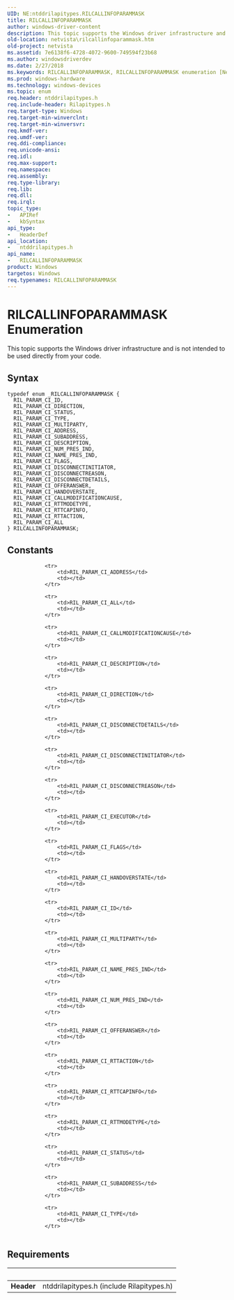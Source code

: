 ```yaml
---
UID: NE:ntddrilapitypes.RILCALLINFOPARAMMASK
title: RILCALLINFOPARAMMASK
author: windows-driver-content
description: This topic supports the Windows driver infrastructure and is not intended to be used directly from your code.
old-location: netvista\rilcallinfoparammask.htm
old-project: netvista
ms.assetid: 7e6138f6-4728-4072-9600-749594f23b68
ms.author: windowsdriverdev
ms.date: 2/27/2018
ms.keywords: RILCALLINFOPARAMMASK, RILCALLINFOPARAMMASK enumeration [Network Drivers Starting with Windows Vista], RIL_PARAM_CI_ADDRESS, RIL_PARAM_CI_ALL, RIL_PARAM_CI_CALLMODIFICATIONCAUSE, RIL_PARAM_CI_DESCRIPTION, RIL_PARAM_CI_DIRECTION, RIL_PARAM_CI_DISCONNECTDETAILS, RIL_PARAM_CI_DISCONNECTINITIATOR, RIL_PARAM_CI_DISCONNECTREASON, RIL_PARAM_CI_FLAGS, RIL_PARAM_CI_HANDOVERSTATE, RIL_PARAM_CI_ID, RIL_PARAM_CI_MULTIPARTY, RIL_PARAM_CI_NAME_PRES_IND, RIL_PARAM_CI_NUM_PRES_IND, RIL_PARAM_CI_OFFERANSWER, RIL_PARAM_CI_RTTACTION, RIL_PARAM_CI_RTTCAPINFO, RIL_PARAM_CI_RTTMODETYPE, RIL_PARAM_CI_STATUS, RIL_PARAM_CI_SUBADDRESS, RIL_PARAM_CI_TYPE, netvista.rilcallinfoparammask, ntddrilapitypes/RILCALLINFOPARAMMASK, ntddrilapitypes/RIL_PARAM_CI_ADDRESS, ntddrilapitypes/RIL_PARAM_CI_ALL, ntddrilapitypes/RIL_PARAM_CI_CALLMODIFICATIONCAUSE, ntddrilapitypes/RIL_PARAM_CI_DESCRIPTION, ntddrilapitypes/RIL_PARAM_CI_DIRECTION, ntddrilapitypes/RIL_PARAM_CI_DISCONNECTDETAILS, ntddrilapitypes/RIL_PARAM_CI_DISCONNECTINITIATOR, ntddrilapitypes/RIL_PARAM_CI_DISCONNECTREASON, ntddrilapitypes/RIL_PARAM_CI_FLAGS, ntddrilapitypes/RIL_PARAM_CI_HANDOVERSTATE, ntddrilapitypes/RIL_PARAM_CI_ID, ntddrilapitypes/RIL_PARAM_CI_MULTIPARTY, ntddrilapitypes/RIL_PARAM_CI_NAME_PRES_IND, ntddrilapitypes/RIL_PARAM_CI_NUM_PRES_IND, ntddrilapitypes/RIL_PARAM_CI_OFFERANSWER, ntddrilapitypes/RIL_PARAM_CI_RTTACTION, ntddrilapitypes/RIL_PARAM_CI_RTTCAPINFO, ntddrilapitypes/RIL_PARAM_CI_RTTMODETYPE, ntddrilapitypes/RIL_PARAM_CI_STATUS, ntddrilapitypes/RIL_PARAM_CI_SUBADDRESS, ntddrilapitypes/RIL_PARAM_CI_TYPE
ms.prod: windows-hardware
ms.technology: windows-devices
ms.topic: enum
req.header: ntddrilapitypes.h
req.include-header: Rilapitypes.h
req.target-type: Windows
req.target-min-winverclnt: 
req.target-min-winversvr: 
req.kmdf-ver: 
req.umdf-ver: 
req.ddi-compliance: 
req.unicode-ansi: 
req.idl: 
req.max-support: 
req.namespace: 
req.assembly: 
req.type-library: 
req.lib: 
req.dll: 
req.irql: 
topic_type:
-	APIRef
-	kbSyntax
api_type:
-	HeaderDef
api_location:
-	ntddrilapitypes.h
api_name:
-	RILCALLINFOPARAMMASK
product: Windows
targetos: Windows
req.typenames: RILCALLINFOPARAMMASK
---
```


# RILCALLINFOPARAMMASK Enumeration
This topic supports the Windows driver infrastructure and is not intended to be used directly from your code.

## Syntax
````
typedef enum _RILCALLINFOPARAMMASK { 
  RIL_PARAM_CI_ID,
  RIL_PARAM_CI_DIRECTION,
  RIL_PARAM_CI_STATUS,
  RIL_PARAM_CI_TYPE,
  RIL_PARAM_CI_MULTIPARTY,
  RIL_PARAM_CI_ADDRESS,
  RIL_PARAM_CI_SUBADDRESS,
  RIL_PARAM_CI_DESCRIPTION,
  RIL_PARAM_CI_NUM_PRES_IND,
  RIL_PARAM_CI_NAME_PRES_IND,
  RIL_PARAM_CI_FLAGS,
  RIL_PARAM_CI_DISCONNECTINITIATOR,
  RIL_PARAM_CI_DISCONNECTREASON,
  RIL_PARAM_CI_DISCONNECTDETAILS,
  RIL_PARAM_CI_OFFERANSWER,
  RIL_PARAM_CI_HANDOVERSTATE,
  RIL_PARAM_CI_CALLMODIFICATIONCAUSE,
  RIL_PARAM_CI_RTTMODETYPE,
  RIL_PARAM_CI_RTTCAPINFO,
  RIL_PARAM_CI_RTTACTION,
  RIL_PARAM_CI_ALL
} RILCALLINFOPARAMMASK;
````

## Constants

<table>
            
                <tr>
                    <td>RIL_PARAM_CI_ADDRESS</td>
                    <td></td>
                </tr>
            
                <tr>
                    <td>RIL_PARAM_CI_ALL</td>
                    <td></td>
                </tr>
            
                <tr>
                    <td>RIL_PARAM_CI_CALLMODIFICATIONCAUSE</td>
                    <td></td>
                </tr>
            
                <tr>
                    <td>RIL_PARAM_CI_DESCRIPTION</td>
                    <td></td>
                </tr>
            
                <tr>
                    <td>RIL_PARAM_CI_DIRECTION</td>
                    <td></td>
                </tr>
            
                <tr>
                    <td>RIL_PARAM_CI_DISCONNECTDETAILS</td>
                    <td></td>
                </tr>
            
                <tr>
                    <td>RIL_PARAM_CI_DISCONNECTINITIATOR</td>
                    <td></td>
                </tr>
            
                <tr>
                    <td>RIL_PARAM_CI_DISCONNECTREASON</td>
                    <td></td>
                </tr>
            
                <tr>
                    <td>RIL_PARAM_CI_EXECUTOR</td>
                    <td></td>
                </tr>
            
                <tr>
                    <td>RIL_PARAM_CI_FLAGS</td>
                    <td></td>
                </tr>
            
                <tr>
                    <td>RIL_PARAM_CI_HANDOVERSTATE</td>
                    <td></td>
                </tr>
            
                <tr>
                    <td>RIL_PARAM_CI_ID</td>
                    <td></td>
                </tr>
            
                <tr>
                    <td>RIL_PARAM_CI_MULTIPARTY</td>
                    <td></td>
                </tr>
            
                <tr>
                    <td>RIL_PARAM_CI_NAME_PRES_IND</td>
                    <td></td>
                </tr>
            
                <tr>
                    <td>RIL_PARAM_CI_NUM_PRES_IND</td>
                    <td></td>
                </tr>
            
                <tr>
                    <td>RIL_PARAM_CI_OFFERANSWER</td>
                    <td></td>
                </tr>
            
                <tr>
                    <td>RIL_PARAM_CI_RTTACTION</td>
                    <td></td>
                </tr>
            
                <tr>
                    <td>RIL_PARAM_CI_RTTCAPINFO</td>
                    <td></td>
                </tr>
            
                <tr>
                    <td>RIL_PARAM_CI_RTTMODETYPE</td>
                    <td></td>
                </tr>
            
                <tr>
                    <td>RIL_PARAM_CI_STATUS</td>
                    <td></td>
                </tr>
            
                <tr>
                    <td>RIL_PARAM_CI_SUBADDRESS</td>
                    <td></td>
                </tr>
            
                <tr>
                    <td>RIL_PARAM_CI_TYPE</td>
                    <td></td>
                </tr>
</table>


## Requirements
| &nbsp; | &nbsp; |
| ---- |:---- |
| **Header** | ntddrilapitypes.h (include Rilapitypes.h) |